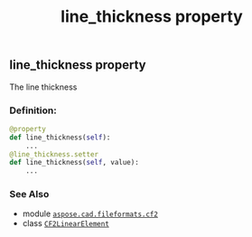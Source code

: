 ﻿---
title: line_thickness property
second_title: Aspose.CAD for Python via .NET API References
description: 
type: docs
weight: 40
url: /python-net/aspose.cad.fileformats.cf2/cf2linearelement/line_thickness/
is_root: false
---

## line_thickness property


The line thickness
### Definition:
```python
@property
def line_thickness(self):
    ...
@line_thickness.setter
def line_thickness(self, value):
    ...
```

### See Also
* module [`aspose.cad.fileformats.cf2`](../../)
* class [`CF2LinearElement`](/cad/python-net/aspose.cad.fileformats.cf2/cf2linearelement)
